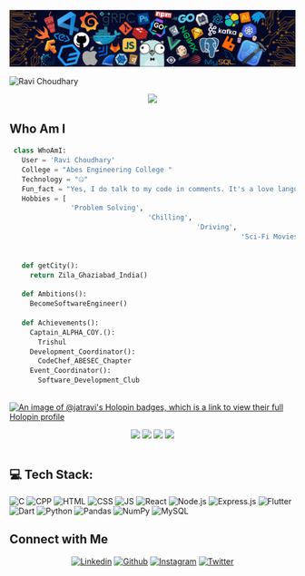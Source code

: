 ![Github Banner](banner.png)
<p align="left"> <img src="https://komarev.com/ghpvc/?username=jatravi&label=Profile%20views&color=0e75b6&style=flat&base=1000&abbreviated=true" alt="Ravi Choudhary" /> </p>
<p align="center">
  <img src="https://readme-typing-svg.herokuapp.com?color=0d8eceF&size=30&center=true&vCenter=true&width=550&height=70&lines=Hey+There,+I'm+Ravi+Choudhary;I+Love+Programming;An+Open+Source+Enthusiast;Front+End+Web+Developer;Loves+To+Build+Projects;A+Problem+Solver;">
</p>


  ## Who Am I
 ```python
  class WhoAmI:
    User = 'Ravi Choudhary'
    College = "Abes Engineering College "
    Technology = "🤐"
    Fun_fact = "Yes, I do talk to my code in comments. It's a love language!"
    Hobbies = [
                'Problem Solving',
                                   'Chilling',
                                               'Driving',
                                                          'Sci-Fi Movies'
                                                                            ]

    def getCity():
      return Zila_Ghaziabad_India()

    def Ambitions():
      BecomeSoftwareEngineer()

    def Achievements():
      Captain_ALPHA_COY.():
        Trishul
      Development_Coordinator():
        CodeChef_ABESEC_Chapter
      Event_Coordinator():
        Software_Development_Club
      

 ```
[![An image of @jatravi's Holopin badges, which is a link to view their full Holopin profile](https://holopin.me/jatravi)](https://holopin.io/@jatravi)

<div align="center">

![](https://github-profile-summary-cards.vercel.app/api/cards/profile-details?username=jatravi&theme=default)
![](http://github-profile-summary-cards.vercel.app/api/cards/most-commit-language?username=jatravi&theme=vue)
![](http://github-profile-summary-cards.vercel.app/api/cards/stats?username=jatravi&theme=nord_bright&)
![](https://github-readme-streak-stats.herokuapp.com/?user=jatravi&theme=vue&hide_border=true)	
 <br/>
</div> 

## 💻 Tech Stack:
![C](https://img.shields.io/badge/-C-00599C?style=for-the-badge&logo=c) ![CPP](https://img.shields.io/badge/-C++-00599C?style=for-the-badge&logo=c) ![HTML](https://img.shields.io/badge/-HTML-E34F26?style=for-the-badge&logo=html5&logoColor=white) ![CSS](https://img.shields.io/badge/-CSS-1572B6?style=for-the-badge&logo=css3) ![JS](https://img.shields.io/badge/javascript-%2300000f.svg?style=for-the-badge&logo=javascript&logoColor=white) ![React](https://img.shields.io/badge/react-%2300000f.svg?style=for-the-badge&logo=react&logoColor=white) ![Node.js](https://img.shields.io/badge/-Node.js-E34F26?style=for-the-badge&logo=node.js5&logoColor=white) ![Express.js](https://img.shields.io/badge/-Express.js-00599C?style=for-the-badge&logo=Express.js) ![Flutter](https://img.shields.io/badge/-Flutter-00599C?style=for-the-badge&logo=flutter) ![Dart](https://img.shields.io/badge/-Dart-00599C?style=for-the-badge&logo=dart) ![Python](https://img.shields.io/badge/python-3670A0?style=for-the-badge&logo=python&logoColor=ffdd54) ![Pandas](https://img.shields.io/badge/pandas-%23150458.svg?style=for-the-badge&logo=pandas&logoColor=white) ![NumPy](https://img.shields.io/badge/numpy-%23013243.svg?style=for-the-badge&logo=numpy&logoColor=white) ![MySQL](https://img.shields.io/badge/mysql-%2300000f.svg?style=for-the-badge&logo=mysql&logoColor=white) 

## Connect with Me

<p align="center">
  <a href="https://www.linkedin.com/in/ravi-jaat/"><img alt="Linkedin" title="Ravi Choudhary Linkedin" src="https://img.shields.io/badge/LinkedIn-0077B5?style=for-the-badge&logo=linkedin&logoColor=white"></a>
  <a href="https://github.com/jatravi"><img alt="Github" title="Ravi Choudhary Github" src="https://img.shields.io/badge/GitHub-100000?style=for-the-badge&logo=github&logoColor=white"></a>
 <a href="https://www.instagram.com/_ravi_choudharyy/"><img alt="Instagram" title="Ravi Choudhary Instagram" src="https://img.shields.io/badge/Instagram-E4405F?style=for-the-badge&logo=instagram&logoColor=white"></a>
<a href="https://x.com/_jaat_ravi"><img alt="Twitter" title="Ravi Choudhary Twitter" src="https://img.shields.io/badge/Twitter-1DA1F2?style=for-the-badge&logo=x&logoColor=white"></a>

</p>
